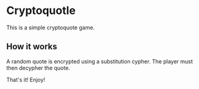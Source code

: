 # Cryptoquotle

This is a simple cryptoquote game.

## How it works

A random quote is encrypted using a substitution cypher.
The player must then decypher the quote.

That's it! Enjoy!
